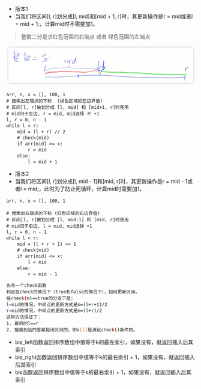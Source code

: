 - 版本1
- 当我们将区间[l, r]划分成[l, mid]和[mid + 1, r]时，其更新操作是r = mid或者l = mid + 1;，计算mid时不需要加1。


> 整数二分是求红色范围的右端点 或者 绿色范围的左端点 

![img.png](img.png)

```python3
arr, n, x = [], 100, 1
# 搜索出左端点的下标  (绿色区域的左边界值)
# 区间[l, r]被划分成 [l, mid] 和 [mid+1, r]时使用
# mid归于左边, r = mid, mid选择 不 +1
l, r = 0, n - 1
while l < r:
    mid = (l + r) // 2
    # check(mid)
    if arr[mid] >= x:
        r = mid
    else:
        l = mid + 1

```

- 版本2
- 当我们将区间[l, r]划分成[l, mid - 1]和[mid, r]时，其更新操作是r = mid - 1或者l = mid;，此时为了防止死循环，计算mid时需要加1。

```python3
arr, n, x = [], 100, 1

# 搜索出右端点的下标 (红色区域的右边界值)
# 区间[l, r]被划分成 [l, mid-1] 和 [mid, r]时使用
# mid归于右边, l = mid, mid选择 +1
l, r = 0, n - 1
while l < r:
    mid = (l + r + 1) >> 1
    # check(mid)
    if arr[mid] <= x:
        l = mid
    else:
        r = mid - 1
```

```bash
先写一个check函数
判定在check的情况下（true和false的情况下），如何更新区间。
在check(m)==true的分支下是:
l=mid的情况，中间点的更新方式是m=(l+r+1)/2
r=mid的情况，中间点的更新方式是m=(l+r)/2
这种方法保证了：
1. 最后的l==r
2. 搜索到达的答案是闭区间的，即a[l]是满足check()条件的。
```

- bis_left函数返回排序数组中值等于k的最左索引，如果没有，就返回插入后其索引
- bis_right函数返回排序数组中值等于k的最右索引 + 1，如果没有，就返回插入后其索引
- bis函数返回排序数组中值等于k的最右索引 + 1，如果没有，就返回插入后其索引

